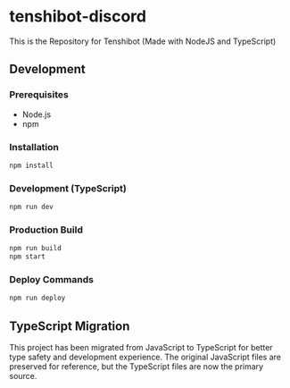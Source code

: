 # tenshibot-discord
This is the Repository for Tenshibot (Made with NodeJS and TypeScript)

## Development

### Prerequisites
- Node.js
- npm

### Installation
```bash
npm install
```

### Development (TypeScript)
```bash
npm run dev
```

### Production Build
```bash
npm run build
npm start
```

### Deploy Commands
```bash
npm run deploy
```

## TypeScript Migration
This project has been migrated from JavaScript to TypeScript for better type safety and development experience. The original JavaScript files are preserved for reference, but the TypeScript files are now the primary source.
